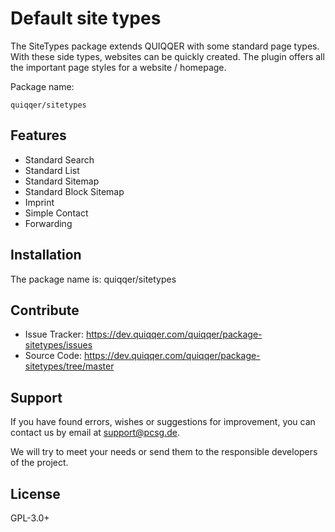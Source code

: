 Default site types
========

The SiteTypes package extends QUIQQER with some standard page types. 
With these side types, websites can be quickly created. 
The plugin offers all the important page styles for a website / homepage.


Package name:

    quiqqer/sitetypes


Features
--------

- Standard Search
- Standard List
- Standard Sitemap
- Standard Block Sitemap
- Imprint
- Simple Contact
- Forwarding


Installation
------------

The package name is: quiqqer/sitetypes


Contribute
----------

- Issue Tracker: https://dev.quiqqer.com/quiqqer/package-sitetypes/issues
- Source Code: https://dev.quiqqer.com/quiqqer/package-sitetypes/tree/master


Support
-------

If you have found errors, wishes or suggestions for improvement,
you can contact us by email at support@pcsg.de.

We will try to meet your needs or send them to the responsible developers
of the project.


License
-------

GPL-3.0+